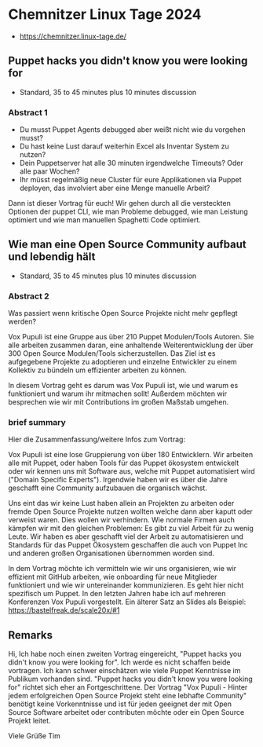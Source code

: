 # Chemnitzer Linux Tage 2024

* https://chemnitzer.linux-tage.de/

## Puppet hacks you didn't know you were looking for

* Standard, 35 to 45 minutes plus 10 minutes diѕcussion

### Abstract 1

* Du musst Puppet Agents debugged aber weißt nicht wie du vorgehen musst?
* Du hast keine Lust darauf weiterhin Excel als Inventar System zu nutzen?
* Dein Puppetserver hat alle 30 minuten irgendwelche Timeouts? Oder alle paar Wochen?
* Ihr müsst regelmäßig neue Cluster für eure Applikationen via Puppet deployen, das involviert aber eine Menge manuelle Arbeit?

Dann ist dieser Vortrag für euch! Wir gehen durch all die versteckten Optionen der puppet CLI, wie man Probleme debugged, wie man Leistung optimiert und wie man manuellen Spaghetti Code optimiert.

## Wie man eine Open Source Community aufbaut und lebendig hält

* Standard, 35 to 45 minutes plus 10 minutes diѕcussion

### Abstract 2

Was passiert wenn kritische Open Source Projekte nicht mehr gepflegt werden?

Vox Pupuli ist eine Gruppe aus über 210 Puppet Modulen/Tools Autoren. Sie alle
arbeiten zusammen daran, eine anhaltende Weiterentwicklung der über 300 Open
Source Modulen/Tools sicherzustellen. Das Ziel ist es aufgegebene Projekte zu
adoptieren und einzelne Entwickler zu einem Kollektiv zu bündeln um effizienter
arbeiten zu können.

In diesem Vortrag geht es darum was Vox Pupuli ist, wie und warum es
funktioniert und warum ihr mitmachen sollt! Außerdem möchten wir besprechen
wie wir mit Contributions im großen Maßstab umgehen.


### brief summary

Hier die Zusammenfassung/weitere Infos zum Vortrag:

Vox Pupuli ist eine lose Gruppierung von über 180 Entwicklern. Wir arbeiten alle mit Puppet, oder haben Tools für das Puppet ökosystem entwickelt oder wir kennen uns mit Software aus, welche mit Puppet automatisiert wird ("Domain Specific Experts"). Irgendwie haben wir es über die Jahre geschafft eine Community aufzubauen die organisch wächst.

Uns eint das wir keine Lust haben allein an Projekten zu arbeiten oder fremde Open Source Projekte nutzen wollten welche dann aber kaputt oder verweist waren. Dies wollen wir verhindern. Wie normale Firmen auch kämpfen wir mit den gleichen Problemen: Es gibt zu viel Arbeit für zu wenig Leute. Wir haben es aber geschafft viel der Arbeit zu automatisieren und Standards für das Puppet Ökosystem geschaffen die auch von Puppet Inc und anderen großen Organisationen übernommen worden sind.

In dem Vortrag möchte ich vermitteln wie wir uns organisieren, wie wir effizient mit GitHub arbeiten, wie onboarding für neue Mitglieder funktioniert und wie wir untereinander kommunizieren. Es geht hier nicht spezifisch um Puppet. In den letzten Jahren habe ich auf mehreren Konferenzen Vox Pupuli vorgestellt. Ein älterer Satz an Slides als Beispiel: https://bastelfreak.de/scale20x/#1

## Remarks

Hi,
Ich habe noch einen zweiten Vortrag eingereicht, "Puppet hacks you didn't know you were looking for". Ich werde es nicht schaffen beide vortragen. Ich kann schwer einschätzen wie viele Puppet Kenntnisse im Publikum vorhanden sind. "Puppet hacks you didn't know you were looking for" richtet sich eher an Fortgeschrittene. Der Vortrag "Vox Pupuli - Hinter jedem erfolgreichen Open Source Projekt steht eine lebhafte Community" benötigt keine Vorkenntnisse und ist für jeden geeignet der mit Open Source Software arbeitet oder contributen möchte oder ein Open Source Projekt leitet.

Viele Grüße
Tim
